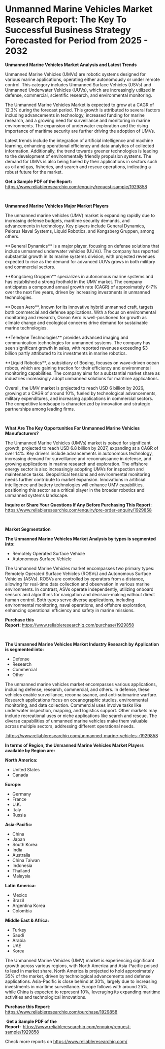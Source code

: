 <p><h1>Unmanned Marine Vehicles Market Research Report: The Key To Successful Business Strategy Forecasted for Period from 2025 - 2032</h1></p><p><strong>Unmanned Marine Vehicles Market Analysis and Latest Trends</strong></p>
<p><p>Unmanned Marine Vehicles (UMVs) are robotic systems designed for various marine applications, operating either autonomously or under remote control. This category includes Unmanned Surface Vehicles (USVs) and Unmanned Underwater Vehicles (UUVs), which are increasingly utilized in defense, commercial, scientific research, and environmental monitoring.</p><p>The Unmanned Marine Vehicles Market is expected to grow at a CAGR of 12.3% during the forecast period. This growth is attributed to several factors including advancements in technology, increased funding for marine research, and a growing need for surveillance and monitoring in marine environments. The expansion of underwater exploration and the rising importance of maritime security are further driving the adoption of UMVs.</p><p>Latest trends include the integration of artificial intelligence and machine learning, enhancing operational efficiency and data analytics of collected information. Additionally, the trend towards greener technologies is leading to the development of environmentally friendly propulsion systems. The demand for UMVs is also being fueled by their applications in sectors such as oil and gas, fisheries, and search and rescue operations, indicating a robust future for the market.</p></p>
<p><strong>Get a Sample PDF of the Report:&nbsp;</strong> <a href="https://www.reliableresearchiq.com/enquiry/request-sample/1929858?utm_campaign=3130&utm_medium=2&utm_source=Github&utm_content=ia&utm_term=29032025&utm_id=unmanned-marine-vehicles">https://www.reliableresearchiq.com/enquiry/request-sample/1929858</a></p>
<p>&nbsp;</p>
<p><strong>Unmanned Marine Vehicles Major Market Players</strong></p>
<p><p>The unmanned marine vehicles (UMV) market is expanding rapidly due to increasing defense budgets, maritime security demands, and advancements in technology. Key players include General Dynamics, Pelorus Naval Systems, Liquid Robotics, and Kongsberg Gruppen, among others.</p><p>**General Dynamics** is a major player, focusing on defense solutions that include unmanned underwater vehicles (UUVs). The company has reported substantial growth in its marine systems division, with projected revenues expected to rise as the demand for advanced UUVs grows in both military and commercial sectors.</p><p>**Kongsberg Gruppen** specializes in autonomous marine systems and has established a strong foothold in the UMV market. The company anticipates a compound annual growth rate (CAGR) of approximately 6-7% over the next five years, driven by increasing investments in unmanned technologies.</p><p>**Ocean Aero**, known for its innovative hybrid unmanned craft, targets both commercial and defense applications. With a focus on environmental monitoring and research, Ocean Aero is well-positioned for growth as climate change and ecological concerns drive demand for sustainable marine technologies.</p><p>**Teledyne Technologies** provides advanced imaging and communication technologies for unmanned systems. The company has seen significant growth in sales, with reported revenues exceeding $3 billion partly attributed to its investments in marine robotics.</p><p>**Liquid Robotics**, a subsidiary of Boeing, focuses on wave-driven ocean robots, which are gaining traction for their efficiency and environmental monitoring capabilities. The company aims for a substantial market share as industries increasingly adopt unmanned solutions for maritime applications.</p><p>Overall, the UMV market is projected to reach USD 6 billion by 2026, growing at a CAGR of around 10%, fueled by technological advancements, military expenditures, and increasing applications in commercial sectors. The competitive landscape is characterized by innovation and strategic partnerships among leading firms.</p></p>
<p>&nbsp;</p>
<p><strong>What Are The Key Opportunities For Unmanned Marine Vehicles Manufacturers?</strong></p>
<p><p>The Unmanned Marine Vehicles (UMVs) market is poised for significant growth, projected to reach USD 6.8 billion by 2027, expanding at a CAGR of over 14%. Key drivers include advancements in autonomous technology, increasing demand for surveillance and reconnaissance in defense, and growing applications in marine research and exploration. The offshore energy sector is also increasingly adopting UMVs for inspection and maintenance tasks. Geopolitical tensions and environmental monitoring needs further contribute to market expansion. Innovations in artificial intelligence and battery technologies will enhance UMV capabilities, positioning this sector as a critical player in the broader robotics and unmanned systems landscape.</p></p>
<p><strong>Inquire or Share Your Questions If Any Before Purchasing This Report:</strong> <a href="https://www.reliableresearchiq.com/enquiry/pre-order-enquiry/1929858?utm_campaign=3130&utm_medium=2&utm_source=Github&utm_content=ia&utm_term=29032025&utm_id=unmanned-marine-vehicles">https://www.reliableresearchiq.com/enquiry/pre-order-enquiry/1929858</a></p>
<p>&nbsp;</p>
<p><strong>Market Segmentation</strong></p>
<p><strong>The Unmanned Marine Vehicles Market Analysis by types is segmented into:</strong></p>
<p><ul><li>Remotely Operated Surface Vehicle</li><li>Autonomous Surface Vehicle</li></ul></p>
<p><p>The Unmanned Marine Vehicles market encompasses two primary types: Remotely Operated Surface Vehicles (ROSVs) and Autonomous Surface Vehicles (ASVs). ROSVs are controlled by operators from a distance, allowing for real-time data collection and observation in various marine environments. In contrast, ASVs operate independently, utilizing onboard sensors and algorithms for navigation and decision-making without direct human control. Both types serve diverse applications, including environmental monitoring, naval operations, and offshore exploration, enhancing operational efficiency and safety in marine missions.</p></p>
<p><strong>Purchase this Report:&nbsp;</strong><a href="https://www.reliableresearchiq.com/purchase/1929858?utm_campaign=3130&utm_medium=2&utm_source=Github&utm_content=ia&utm_term=29032025&utm_id=unmanned-marine-vehicles">https://www.reliableresearchiq.com/purchase/1929858</a></p>
<p>&nbsp;</p>
<p><strong>The Unmanned Marine Vehicles Market Industry Research by Application is segmented into:</strong></p>
<p><ul><li>Defense</li><li>Research</li><li>Commercial</li><li>Other</li></ul></p>
<p><p>The unmanned marine vehicles market encompasses various applications, including defense, research, commercial, and others. In defense, these vehicles enable surveillance, reconnaissance, and anti-submarine warfare. Research applications focus on oceanographic studies, environmental monitoring, and data collection. Commercial uses involve tasks like underwater inspection, mapping, and logistics support. Other markets may include recreational uses or niche applications like search and rescue. The diverse capabilities of unmanned marine vehicles make them valuable across multiple sectors, addressing different operational needs.</p></p>
<p><a href="https://www.reliableresearchiq.com/unmanned-marine-vehicles-r1929858?utm_campaign=3130&utm_medium=2&utm_source=Github&utm_content=ia&utm_term=29032025&utm_id=unmanned-marine-vehicles">&nbsp;https://www.reliableresearchiq.com/unmanned-marine-vehicles-r1929858</a></p>
<p><strong>In terms of Region, the Unmanned Marine Vehicles Market Players available by Region are:</strong></p>
<p>
    <p> <strong> North America: </strong>
        <ul>
            <li>United States</li>
            <li>Canada</li>
        </ul>
        </p> 
    <p> <strong> Europe: </strong>
        <ul>
            <li>Germany</li>
            <li>France</li>
            <li>U.K.</li>
            <li>Italy</li>
            <li>Russia</li>
        </ul>
        </p> 
    <p> <strong> Asia-Pacific: </strong>
        <ul>
            <li>China</li>
            <li>Japan</li>
            <li>South Korea</li>
            <li>India</li>
            <li>Australia</li>
            <li>China Taiwan</li>
            <li>Indonesia</li>
            <li>Thailand</li>
            <li>Malaysia</li>
        </ul>
        </p> 
    <p> <strong> Latin America: </strong>
        <ul>
            <li>Mexico</li>
            <li>Brazil</li>
            <li>Argentina Korea</li>
            <li>Colombia</li>
        </ul>
        </p> 
    <p> <strong> Middle East & Africa: </strong>
        <ul>
            <li>Turkey</li>
            <li>Saudi</li>
            <li>Arabia</li>
            <li>UAE</li>
            <li>Korea</li>
        </ul>
    </p>
    </p>
<p><p>The Unmanned Marine Vehicles (UMV) market is experiencing significant growth across various regions, with North America and Asia-Pacific poised to lead in market share. North America is projected to hold approximately 35% of the market, driven by technological advancements and defense applications. Asia-Pacific is close behind at 30%, largely due to increasing investments in maritime surveillance. Europe follows with around 25%, while China is expected to represent 10%, leveraging its expanding maritime activities and technological innovations.</p></p>
<p><strong>Purchase this Report: </strong><a href="https://www.reliableresearchiq.com/purchase/1929858?utm_campaign=3130&utm_medium=2&utm_source=Github&utm_content=ia&utm_term=29032025&utm_id=unmanned-marine-vehicles">https://www.reliableresearchiq.com/purchase/1929858</a></p>
<p>&nbsp;<strong>Get a Sample PDF of the Report:&nbsp;&nbsp;</strong><a href="https://www.reliableresearchiq.com/enquiry/request-sample/1929858?utm_campaign=3130&utm_medium=2&utm_source=Github&utm_content=ia&utm_term=29032025&utm_id=unmanned-marine-vehicles">https://www.reliableresearchiq.com/enquiry/request-sample/1929858</a></p>
<p><strong></strong></p>
<p>Check more reports on <a href="https://www.reliableresearchiq.com/?utm_campaign=3130&utm_medium=2&utm_source=Github&utm_content=ia&utm_term=29032025&utm_id=unmanned-marine-vehicles">https://www.reliableresearchiq.com/</a></p>